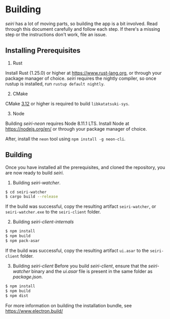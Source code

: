 # Building

*seiri* has a lot of moving parts, so building the app is a bit involved. Read through this document carefully and follow each step. If there's a missing step or the instructions don't work, file an issue.

## Installing Prerequisites

1. Rust

Install Rust (1.25.0) or higher at https://www.rust-lang.org, or through your package manager of choice. *seiri* requires the nightly compiler, so once rustup is installed, run `rustup default nightly`.

2. CMake

CMake [3.12](https://cmake.org/) or higher is required to build `libkatatsuki-sys`.

3. Node

Building *seiri-neon* requires Node 8.11.1 LTS. Install Node at https://nodejs.org/en/ or through your package manager of choice. 

After, install the `neon` tool using `npm install -g neon-cli`.

## Building

Once you have installed all the prerequisites, and cloned the repository, you are now ready to build *seiri*.

1. Building *seiri-watcher*.
```bash
$ cd seiri-watcher
$ cargo build --release
```

If the build was successful, copy the resulting artifact `seiri-watcher`, or `seiri-watcher.exe` to the `seiri-client` folder.

2. Building *seiri-client-internals*
```bash
$ npm install
$ npm build
$ npm pack-asar
```
If the build was successful, copy the resulting artifact `ui.asar` to the `seiri-client` folder.

3. Building *seiri-client*
Before you build *seiri-client*, ensure that the *seiri-watcher* binary and the *ui.asar* file is present in the same folder as *package.json*.

```bash
$ npm install
$ npm build
$ npm dist
```

For more information on building the installation bundle, see https://www.electron.build/




